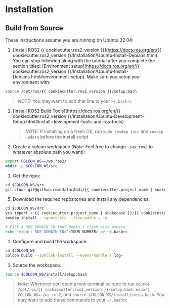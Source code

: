 # Installation

## Build from Source

These instructions assume you are running on Ubuntu 22.04:

1. [Install ROS2 {{ cookiecutter.ros2_version }}](https://docs.ros.org/en/{{ cookiecutter.ros2_version }}/Installation/Ubuntu-Install-Debians.html). You can stop following along with the tutorial after you complete the section titled: [Environment setup](https://docs.ros.org/en/{{ cookiecutter.ros2_version }}/Installation/Ubuntu-Install-Debians.html#environment-setup). Make sure you setup your environment with:

```bash
source /opt/ros/{{ cookiecutter.ros2_version }}/setup.bash
```

   > *NOTE:* You may want to add that line to your `~/.bashrc`

1. [Install ROS2 Build Tools](https://docs.ros.org/en/{{ cookiecutter.ros2_version }}/Installation/Ubuntu-Development-Setup.html#install-development-tools-and-ros-tools)

   > *NOTE:* If installing on a fresh OS, run `sudo rosdep init` and `rosdep update` before the install script

1. Create a colcon workspace (*Note:* Feel free to change `~/ws_ros2` to whatever absolute path you want):

```bash
export COLCON_WS=~/ws_ros2/
mkdir -p $COLCON_WS/src
```

1. Get the repo:

```bash
cd $COLCON_WS/src
git clone git@github.com:JafarAbdi/{{ cookiecutter.project_name | snakecase }}.git
```

5. Download the required repositories and install any dependencies:

```bash
cd $COLCON_WS/src
vcs import < {{ cookiecutter.project_name | snakecase }}/{{ cookiecutter.project_name | snakecase }}.repos
rosdep install --ignore-src --from-paths . -y

# Pick a ROS_DOMAIN_ID that doesn't clash with others
echo 'export ROS_DOMAIN_ID='<YOUR-NUMBER> >> ~/.bashrc
```

1. Configure and build the workspace:

```bash
cd $COLCON_WS
colcon build --symlink-install --event-handlers log-
```

1. Source the workspace.

```bash
source $COLCON_WS/install/setup.bash
```

> *Note*: Whenever you open a new terminal be sure to run `source /opt/ros/{{ cookiecutter.ros2_version }}/setup.bash`, `export COLCON_WS=~/ws_ros2`, and `source $COLCON_WS/install/setup.bash`. You may want to add those commands to your `~/.bashrc`
